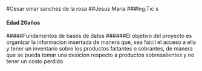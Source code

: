 #Cesar omar sanchez de la rosa 
##Jesus Maria
###Ing.Tic´s
#### Edad 20años
#####Fundamentos de bases de datos 
######El objetivo del proyecto es organizar la informacion insertada de manera que, sea faicil el acceso a ella y tener un inventario sobre los productos faltantes o sobrantes, de manera que se pueda tomar una desicion respecto a productos sobresalientes y no tener un costo perdido